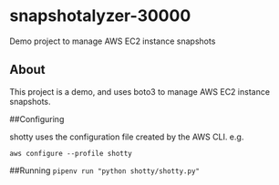 # snapshotalyzer-30000
Demo project to manage AWS EC2 instance snapshots


## About
This project is a demo, and uses boto3 to manage AWS EC2 instance snapshots.

##Configuring

shotty uses the configuration file created by the AWS CLI. e.g.

`aws configure --profile shotty`

##Running
`pipenv run "python shotty/shotty.py"`
